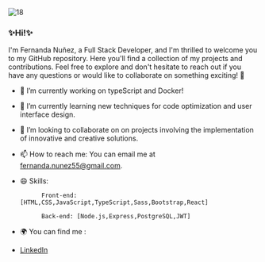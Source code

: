 ![18](https://github.com/Fernanda553/fernanda553/assets/121075297/bb0a30c0-5486-4243-86cc-b1f751511d44)
### ✨Hi!✨
 I'm Fernanda Nuñez, a Full Stack Developer, and I'm thrilled to welcome you to my GitHub repository. Here you'll find a collection of my projects and contributions. Feel free to explore and don't hesitate to reach out if you have any 
 questions or would like to collaborate on something exciting! 🚀

- 🔭 I’m currently working on typeScript and Docker!
  
- 🌱 I’m currently learning new techniques for code optimization and user interface design.
  
- 👯 I’m looking to collaborate on  on projects involving the implementation of innovative and creative solutions.
  
- 📫 How to reach me: You can email me at fernanda.nunez55@gmail.com.
  
- 😄 Skills:
  
            Front-end: [HTML,CSS,JavaScript,TypeScript,Sass,Bootstrap,React]
  
            Back-end: [Node.js,Express,PostgreSQL,JWT]
  
- 🌍 You can find me :
  
- [LinkedIn](https://www.linkedin.com/in/fernandanunezespinoza/)

